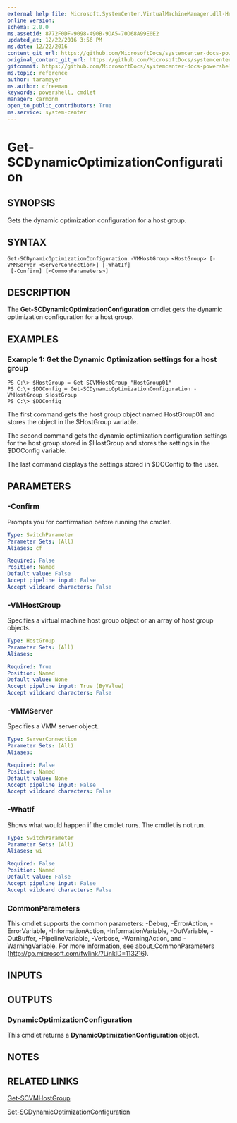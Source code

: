 ```yaml
---
external help file: Microsoft.SystemCenter.VirtualMachineManager.dll-Help.xml
online version: 
schema: 2.0.0
ms.assetid: 8772F0DF-9098-490B-9DA5-70D68A99E0E2
updated_at: 12/22/2016 3:56 PM
ms.date: 12/22/2016
content_git_url: https://github.com/MicrosoftDocs/systemcenter-docs-powershell/blob/live/systemcenter-cmdlets/SystemCenter2016/VirtualMachineManager/vlatest/Get-SCDynamicOptimizationConfiguration.md
original_content_git_url: https://github.com/MicrosoftDocs/systemcenter-docs-powershell/blob/live/systemcenter-cmdlets/SystemCenter2016/VirtualMachineManager/vlatest/Get-SCDynamicOptimizationConfiguration.md
gitcommit: https://github.com/MicrosoftDocs/systemcenter-docs-powershell/blob/96e5647587661652225fbdd2c797cd4d59d542bc/systemcenter-cmdlets/SystemCenter2016/VirtualMachineManager/vlatest/Get-SCDynamicOptimizationConfiguration.md
ms.topic: reference
author: tarameyer
ms.author: cfreeman
keywords: powershell, cmdlet
manager: carmonm
open_to_public_contributors: True
ms.service: system-center
---
```


# Get-SCDynamicOptimizationConfiguration

## SYNOPSIS
Gets the dynamic optimization configuration for a host group.

## SYNTAX

```
Get-SCDynamicOptimizationConfiguration -VMHostGroup <HostGroup> [-VMMServer <ServerConnection>] [-WhatIf]
 [-Confirm] [<CommonParameters>]
```

## DESCRIPTION
The **Get-SCDynamicOptimizationConfiguration** cmdlet gets the dynamic optimization configuration for a host group.

## EXAMPLES

### Example 1: Get the Dynamic Optimization settings for a host group
```
PS C:\> $HostGroup = Get-SCVMHostGroup "HostGroup01"
PS C:\> $DOConfig = Get-SCDynamicOptimizationConfiguration -VMHostGroup $HostGroup
PS C:\> $DOConfig
```

The first command gets the host group object named HostGroup01 and stores the object in the $HostGroup variable.

The second command gets the dynamic optimization configuration settings for the host group stored in $HostGroup and stores the settings in the $DOConfig variable.

The last command displays the settings stored in $DOConfig to the user.

## PARAMETERS

### -Confirm
Prompts you for confirmation before running the cmdlet.

```yaml
Type: SwitchParameter
Parameter Sets: (All)
Aliases: cf

Required: False
Position: Named
Default value: False
Accept pipeline input: False
Accept wildcard characters: False
```

### -VMHostGroup
Specifies a virtual machine host group object or an array of host group objects.

```yaml
Type: HostGroup
Parameter Sets: (All)
Aliases: 

Required: True
Position: Named
Default value: None
Accept pipeline input: True (ByValue)
Accept wildcard characters: False
```

### -VMMServer
Specifies a VMM server object.

```yaml
Type: ServerConnection
Parameter Sets: (All)
Aliases: 

Required: False
Position: Named
Default value: None
Accept pipeline input: False
Accept wildcard characters: False
```

### -WhatIf
Shows what would happen if the cmdlet runs.
The cmdlet is not run.

```yaml
Type: SwitchParameter
Parameter Sets: (All)
Aliases: wi

Required: False
Position: Named
Default value: False
Accept pipeline input: False
Accept wildcard characters: False
```

### CommonParameters
This cmdlet supports the common parameters: -Debug, -ErrorAction, -ErrorVariable, -InformationAction, -InformationVariable, -OutVariable, -OutBuffer, -PipelineVariable, -Verbose, -WarningAction, and -WarningVariable. For more information, see about_CommonParameters (http://go.microsoft.com/fwlink/?LinkID=113216).

## INPUTS

## OUTPUTS

### DynamicOptimizationConfiguration
This cmdlet returns a **DynamicOptimizationConfiguration** object.

## NOTES

## RELATED LINKS

[Get-SCVMHostGroup](xref:SystemCenter2016/VirtualMachineManager/vlatest/Get-SCVMHostGroup.md)

[Set-SCDynamicOptimizationConfiguration](xref:SystemCenter2016/VirtualMachineManager/vlatest/Set-SCDynamicOptimizationConfiguration.md)

